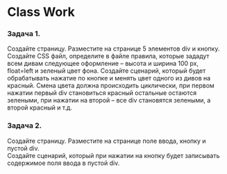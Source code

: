 # Class Work 

### Задача 1. 

Создайте страницу. Разместите на странице 5 элементов div и кнопку. Создайте CSS файл, определите в файле правила, которые зададут всем дивам следующее оформление – высота и ширина 100 px, float=left и зеленый цвет фона. 
Создайте сценарий, который будет обрабатывать нажатие по кнопке и менять цвет одного из дивов на красный. Смена цвета должна происходить циклически, при первом нажатии первый div становиться красный остальные остаются зелеными, при нажатии на второй – все div становятся зелеными, а второй красный и т.д. 

### Задача 2.  

Создайте страницу. Разместите на странице поле ввода, кнопку и пустой div.  
Создайте сценарий, который при нажатии на кнопку будет записывать содержимое поля ввода в пустой div. 


